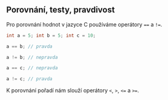 ## Porovnání, testy, pravdivost

Pro porovnání hodnot v jazyce C používáme operátory `==` a `!=`.

```c
int a = 5; int b = 5; int c = 10;

a == b; // pravda

a != b; // nepravda

a == c; // nepravda

a != c; // pravda
```

K porovnání pořadí nám slouží operátory `<`, `>`, `<=` a `>=`.
